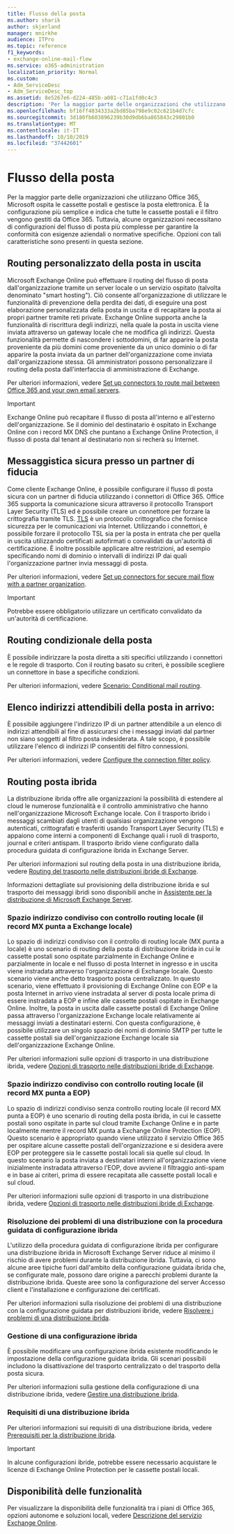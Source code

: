 ```yaml
---
title: Flusso della posta
ms.author: sharik
author: skjerland
manager: mnirkhe
audience: ITPro
ms.topic: reference
f1_keywords:
- exchange-online-mail-flow
ms.service: o365-administration
localization_priority: Normal
ms.custom:
- Adm_ServiceDesc
- Adm_ServiceDesc_top
ms.assetid: 8e5267e6-d224-485b-a081-c71a1fd0c4c3
description: 'Per la maggior parte delle organizzazioni che utilizzano Office 365, Microsoft ospita le cassette postali e gestisce la posta elettronica. È la configurazione più semplice e indica che tutte le cassette postali e il filtro vengono gestiti da Office 365. Tuttavia, alcune organizzazioni necessitano di configurazioni del flusso di posta più complesse per garantire la conformità con esigenze aziendali o normative specifiche. Opzioni con tali caratteristiche sono presenti in questa sezione. '
ms.openlocfilehash: bf16ff4034333a2bd85ba798e9c02c621b4d7cfc
ms.sourcegitcommit: 3d180fb603896239b30d9db6ba865843c29801b0
ms.translationtype: MT
ms.contentlocale: it-IT
ms.lasthandoff: 10/10/2019
ms.locfileid: "37442601"
---
```

# <a name="mail-flow"></a>Flusso della posta

Per la maggior parte delle organizzazioni che utilizzano Office 365, Microsoft ospita le cassette postali e gestisce la posta elettronica. È la configurazione più semplice e indica che tutte le cassette postali e il filtro vengono gestiti da Office 365. Tuttavia, alcune organizzazioni necessitano di configurazioni del flusso di posta più complesse per garantire la conformità con esigenze aziendali o normative specifiche. Opzioni con tali caratteristiche sono presenti in questa sezione.  
  
## <a name="custom-routing-of-outbound-email"></a>Routing personalizzato della posta in uscita

Microsoft Exchange Online può effettuare il routing del flusso di posta dall'organizzazione tramite un server locale o un servizio ospitato (talvolta denominato "smart hosting"). Ciò consente all'organizzazione di utilizzare le funzionalità di prevenzione della perdita dei dati, di eseguire una post elaborazione personalizzata della posta in uscita e di recapitare la posta ai propri partner tramite reti private. Exchange Online supporta anche la funzionalità di riscrittura degli indirizzi, nella quale la posta in uscita viene inviata attraverso un gateway locale che ne modifica gli indirizzi. Questa funzionalità permette di nascondere i sottodomini, di far apparire la posta proveniente da più domini come proveniente da un unico dominio o di far apparire la posta inviata da un partner dell'organizzazione come inviata dall'organizzazione stessa. Gli amministratori possono personalizzare il routing della posta dall'interfaccia di amministrazione di Exchange.
  
Per ulteriori informazioni, vedere [Set up connectors to route mail between Office 365 and your own email servers](https://docs.microsoft.com/exchange/mail-flow-best-practices/use-connectors-to-configure-mail-flow/set-up-connectors-to-route-mail).
  
> [!IMPORTANT]
> Exchange Online può recapitare il flusso di posta all'interno e all'esterno dell'organizzazione. Se il dominio del destinatario è ospitato in Exchange Online con i record MX DNS che puntano a Exchange Online Protection, il flusso di posta dal tenant al destinatario non si recherà su Internet.
  
## <a name="secure-messaging-with-a-trusted-partner"></a>Messaggistica sicura presso un partner di fiducia

Come cliente Exchange Online, è possibile configurare il flusso di posta sicura con un partner di fiducia utilizzando i connettori di Office 365. Office 365 supporta la comunicazione sicura attraverso il protocollo Transport Layer Security (TLS) ed è possibile creare un connettore per forzare la crittografia tramite TLS. [TLS](https://docs.microsoft.com/office365/securitycompliance/exchange-online-uses-tls-to-secure-email-connections) è un protocollo crittografico che fornisce sicurezza per le comunicazioni via Internet. Utilizzando i connettori, è possibile forzare il protocollo TSL sia per la posta in entrata che per quella in uscita utilizzando certificati autofirmati o convalidati da un'autorità di certificazione. È inoltre possibile applicare altre restrizioni, ad esempio specificando nomi di dominio o intervalli di indirizzi IP dai quali l'organizzazione partner invia messaggi di posta. 
  
Per ulteriori informazioni, vedere [Set up connectors for secure mail flow with a partner organization](https://docs.microsoft.com/exchange/mail-flow-best-practices/use-connectors-to-configure-mail-flow/set-up-connectors-for-secure-mail-flow-with-a-partner).
  
> [!IMPORTANT]
> Potrebbe essere obbligatorio utilizzare un certificato convalidato da un'autorità di certificazione. 
  
## <a name="conditional-mail-routing"></a>Routing condizionale della posta

È possibile indirizzare la posta diretta a siti specifici utilizzando i connettori e le regole di trasporto. Con il routing basato su criteri, è possibile scegliere un connettore in base a specifiche condizioni.
  
Per ulteriori informazioni, vedere [Scenario: Conditional mail routing](https://docs.microsoft.com/exchange/mail-flow-best-practices/use-connectors-to-configure-mail-flow/conditional-mail-routing).
  
## <a name="incoming-mail-safe-list"></a>Elenco indirizzi attendibili della posta in arrivo:

È possibile aggiungere l'indirizzo IP di un partner attendibile a un elenco di indirizzi attendibili al fine di assicurarsi che i messaggi inviati dal partner non siano soggetti al filtro posta indesiderata. A tale scopo, è possibile utilizzare l'elenco di indirizzi IP consentiti del filtro connessioni.
  
Per ulteriori informazioni, vedere [Configure the connection filter policy](https://docs.microsoft.com/office365/SecurityCompliance/configure-the-connection-filter-policy).
  
## <a name="hybrid-email-routing"></a>Routing posta ibrida

La distribuzione ibrida offre alle organizzazioni la possibilità di estendere al cloud le numerose funzionalità e il controllo amministrativo che hanno nell'organizzazione Microsoft Exchange locale. Con il trasporto ibrido i messaggi scambiati dagli utenti di qualsiasi organizzazione vengono autenticati, crittografati e trasferiti usando Transport Layer Security (TLS) e appaiono come interni a componenti di Exchange quali i ruoli di trasporto, journal e criteri antispam. Il trasporto ibrido viene configurato dalla procedura guidata di configurazione ibrida in Exchange Server.
  
Per ulteriori informazioni sul routing della posta in una distribuzione ibrida, vedere [Routing del trasporto nelle distribuzioni ibride di Exchange](https://go.microsoft.com/fwlink/p/?LinkId=271757).
  
Informazioni dettagliate sul provisioning della distribuzione ibrida e sul trasporto dei messaggi ibridi sono disponibili anche in [Assistente per la distribuzione di Microsoft Exchange Server](https://go.microsoft.com/fwlink/p/?LinkId=287036). 
  
### <a name="shared-address-space-with-on-premises-routing-control-mx-points-to-on-premises"></a>Spazio indirizzo condiviso con controllo routing locale (il record MX punta a Exchange locale)

Lo spazio di indirizzi condiviso con il controllo di routing locale (MX punta a locale) è uno scenario di routing della posta di distribuzione ibrida in cui le cassette postali sono ospitate parzialmente in Exchange Online e parzialmente in locale e nel flusso di posta Internet in ingresso e in uscita viene instradata attraverso l'organizzazione di Exchange locale. Questo scenario viene anche detto trasporto posta centralizzato. In questo scenario, viene effettuato il provisioning di Exchange Online con EOP e la posta Internet in arrivo viene instradata al server di posta locale prima di essere instradata a EOP e infine alle cassette postali ospitate in Exchange Online. Inoltre, la posta in uscita dalle cassette postali di Exchange Online passa attraverso l'organizzazione Exchange locale relativamente ai messaggi inviati a destinatari esterni. Con questa configurazione, è possibile utilizzare un singolo spazio dei nomi di dominio SMTP per tutte le cassette postali sia dell'organizzazione Exchange locale sia dell'organizzazione Exchange Online. 
  
Per ulteriori informazioni sulle opzioni di trasporto in una distribuzione ibrida, vedere [Opzioni di trasporto nelle distribuzioni ibride di Exchange](https://go.microsoft.com/fwlink/p/?LinkID=271758).
  
### <a name="shared-address-space-without-on-premises-routing-control-mx-points-to-eop"></a>Spazio indirizzo condiviso con controllo routing locale (il record MX punta a EOP)

Lo spazio di indirizzi condiviso senza controllo routing locale (il record MX punta a EOP) è uno scenario di routing della posta ibrida, in cui le cassette postali sono ospitate in parte sul cloud tramite Exchange Online e in parte localmente mentre il record MX punta a Exchange Online Protection (EOP). Questo scenario è appropriato quando viene utilizzato il servizio Office 365 per ospitare alcune cassette postali dell'organizzazione e si desidera avere EOP per proteggere sia le cassette postali locali sia quelle sul cloud. In questo scenario la posta inviata a destinatari interni all'organizzazione viene inizialmente instradata attraverso l'EOP, dove avviene il filtraggio anti-spam e in base ai criteri, prima di essere recapitata alle cassette postali locali e sul cloud. 
  
Per ulteriori informazioni sulle opzioni di trasporto in una distribuzione ibrida, vedere [Opzioni di trasporto nelle distribuzioni ibride di Exchange](https://go.microsoft.com/fwlink/p/?LinkID=271758).
  
### <a name="troubleshooting-a-deployment-with-the-hybrid-configuration-wizard"></a>Risoluzione dei problemi di una distribuzione con la procedura guidata di configurazione ibrida

L'utilizzo della procedura guidata di configurazione ibrida per configurare una distribuzione ibrida in Microsoft Exchange Server riduce al minimo il rischio di avere problemi durante la distribuzione ibrida. Tuttavia, ci sono alcune aree tipiche fuori dall'ambito della configurazione guidata ibrida che, se configurate male, possono dare origine a parecchi problemi durante la distribuzione ibrida. Queste aree sono la configurazione del server Accesso client e l'installazione e configurazione dei certificati.
  
Per ulteriori informazioni sulla risoluzione dei problemi di una distribuzione con la configurazione guidata per distribuzioni ibride, vedere [Risolvere i problemi di una distribuzione ibrida](https://go.microsoft.com/fwlink/p/?LinkId=271040).
  
### <a name="managing-a-hybrid-configuration"></a>Gestione di una configurazione ibrida

È possibile modificare una configurazione ibrida esistente modificando le impostazione della configurazione guidata ibrida. Gli scenari possibili includono la disattivazione del trasporto centralizzato o del trasporto della posta sicura.
  
Per ulteriori informazioni sulla gestione della configurazione di una distribuzione ibrida, vedere [Gestire una distribuzione ibrida](https://go.microsoft.com/fwlink/p/?LinkId=271044).
  
### <a name="hybrid-deployment-requirements"></a>Requisiti di una distribuzione ibrida

Per ulteriori informazioni sui requisiti di una distribuzione ibrida, vedere [Prerequisiti per la distribuzione ibrida](https://go.microsoft.com/fwlink/p/?LinkId=271759).
  
> [!IMPORTANT]
> In alcune configurazioni ibride, potrebbe essere necessario acquistare le licenze di Exchange Online Protection per le cassette postali locali. 
  
## <a name="feature-availability"></a>Disponibilità delle funzionalità

Per visualizzare la disponibilità delle funzionalità tra i piani di Office 365, opzioni autonome e soluzioni locali, vedere [Descrizione del servizio Exchange Online](exchange-online-service-description.md).
  